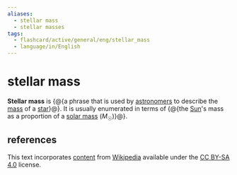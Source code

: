```yaml
---
aliases:
  - stellar mass
  - stellar masses
tags:
  - flashcard/active/general/eng/stellar_mass
  - language/in/English
---
```


# stellar mass

__Stellar mass__ is {@{a phrase that is used by [astronomers](astronomer.md) to describe the [mass](mass.md) of a [star](star.md)}@}. It is usually enumerated in terms of {@{the [Sun](Sun.md)'s mass as a proportion of a [solar mass](solar%20mass.md) (_M_<sub>☉</sub>)}@}. <!--SR:!2025-02-01,144,310!2025-01-28,140,310-->

## references

This text incorporates [content](https://en.wikipedia.org/wiki/stellar_mass) from [Wikipedia](Wikipedia.md) available under the [CC BY-SA 4.0](https://creativecommons.org/licenses/by-sa/4.0/) license.
